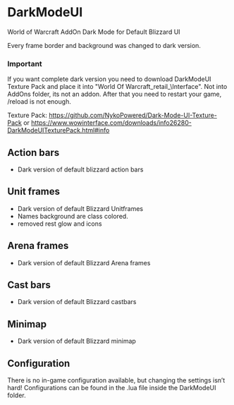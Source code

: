 # DarkModeUI
World of Warcraft AddOn
Dark Mode for Default Blizzard UI

Every frame border and background was changed to dark version.

### Important
If you want complete dark version you need to download DarkModeUI Texture Pack and place it into "World Of Warcraft\_retail_\Interface\". Not into AddOns folder, its not an addon. After that you need to restart your game, /reload is not enough.

Texture Pack: https://github.com/NykoPowered/Dark-Mode-UI-Texture-Pack or https://www.wowinterface.com/downloads/info26280-DarkModeUITexturePack.html#info


## Action bars
- Dark version of default blizzard action bars

## Unit frames
- Dark version of default Blizzard Unitframes
- Names background are class colored.
- removed rest glow and icons

## Arena frames
- Dark version of default Blizzard Arena frames

## Cast bars
- Dark version of default Blizzard castbars


## Minimap
- Dark version of default Blizzard minimap

## Configuration
There is no in-game configuration available, but changing the settings isn’t hard! Configurations can be found in the .lua file inside the DarkModeUI folder.
